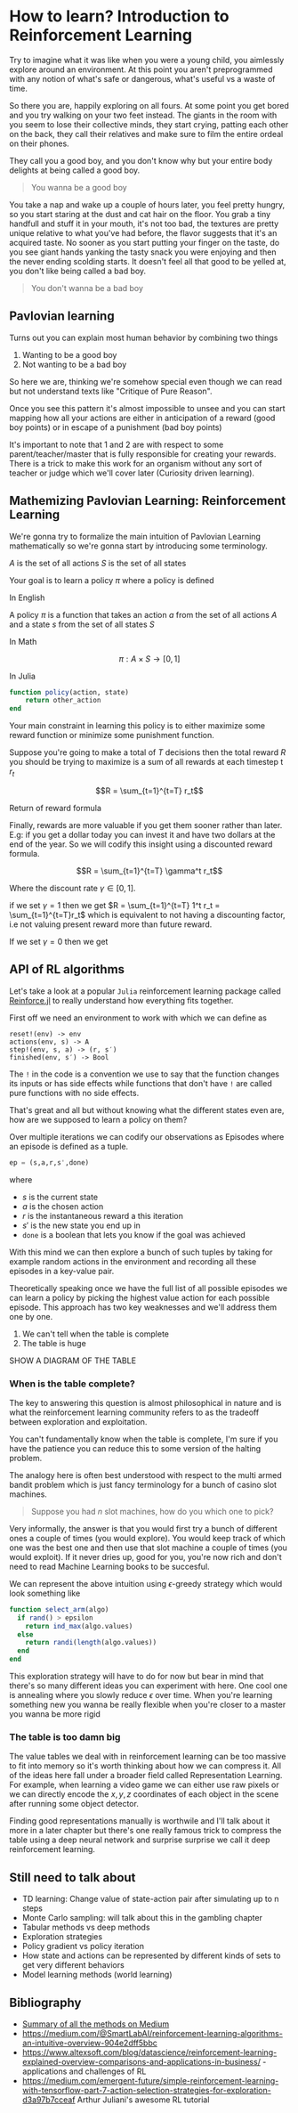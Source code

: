 # How to learn? Introduction to Reinforcement Learning

Try to imagine what it was like when you were a young child, you aimlessly explore around an environment. At this point you aren't preprogrammed with any notion of what's safe or dangerous, what's useful vs a waste of time.

So there you are, happily exploring on all fours. At some point you get bored and you try walking on your two feet instead. The giants in the room with you seem to lose their collective minds, they start crying, patting each other on the back, they call their relatives and make sure to film the entire ordeal on their phones. 

They call you a good boy, and you don't know why but your entire body delights at being called a good boy.

> You wanna be a good boy

You take a nap and wake up a couple of hours later, you feel pretty hungry, so you start staring at the dust and cat hair on the floor. You grab a tiny handfull and stuff it in your mouth, it's not too bad, the textures are pretty unique relative to what you've had before, the flavor suggests that it's an acquired taste. No sooner as you start putting your finger on the taste, do you see giant hands yanking the tasty snack you were enjoying and then the never ending scolding starts. It doesn't feel all that good to be yelled at, you don't like being called a bad boy.

> You don't wanna be a bad boy

## Pavlovian learning

Turns out you can explain most human behavior by combining two things
1. Wanting to be a good boy
2. Not wanting to be a bad boy


So here we are, thinking we're somehow special even though we can read but not understand texts like "Critique of Pure Reason".

Once you see this pattern it's almost impossible to unsee and you can start mapping how all your actions are either in anticipation of a reward (good boy points) or in escape of a punishment (bad boy points)

It's important to note that 1 and 2 are with respect to some parent/teacher/master that is fully responsible for creating your rewards. There is a trick to make this work for an organism without any sort of teacher or judge which we'll cover later (Curiosity driven learning).

## Mathemizing Pavlovian Learning: Reinforcement Learning

We're gonna try to formalize the main intuition of Pavlovian Learning mathematically so we're gonna start by introducing some terminology.

$A$ is the set of all actions
$S$ is the set of all states

Your goal is to learn a policy $\pi$ where a policy is defined

In English

A policy $\pi$ is a function that takes an action $a$ from the set of all actions $A$ and a state $s$ from the set of all states $S$

In Math

$$\pi : A \times S \rightarrow [0,1]$$

In Julia

```julia
function policy(action, state)
    return other_action
end
```

Your main constraint in learning this policy is to either maximize some reward function or minimize some punishment function.

Suppose you're going to make a total of $T$ decisions then the total reward $R$ you should be trying to maximize is a sum of all rewards at each timestep t $r_t$

$$R = \sum_{t=1}^{t=T} r_t$$

Return of reward formula

Finally, rewards are more valuable if you get them sooner rather than later. E.g: if you get a dollar today you can invest it and have two dollars at the end of the year. So we will codify this insight using a discounted reward formula. 


$$R = \sum_{t=1}^{t=T} \gamma^t r_t$$ 

Where the discount rate $\gamma \in [0,1]$. 

if we set $\gamma = 1$ then we get $R = \sum_{t=1}^{t=T} 1^t r_t = \sum_{t=1}^{t=T}r_t$ which is equivalent to not having a discounting factor, i.e not valuing present reward more than future reward.

If we set $\gamma = 0$ then we get 


## API of RL algorithms

Let's take a look at a popular ```Julia``` reinforcement learning package called [Reinforce.jl](https://github.com/JuliaML/Reinforce.jl) to really understand how everything fits together.

First off we need an environment to work with which we can define as

```
reset!(env) -> env
actions(env, s) -> A
step!(env, s, a) -> (r, s′)
finished(env, s′) -> Bool
```

The ```!``` in the code is a convention we use to say that the function changes its inputs or has side effects while functions that don't have ```!``` are called pure functions with no side effects.

That's great and all but without knowing what the different states even are, how are we supposed to learn a policy on them?

Over multiple iterations we can codify our observations as Episodes where an episode is defined as a tuple.

```julia
ep = (s,a,r,s',done)
```
where
* $s$ is the current state
* $a$ is the chosen action
* $r$ is the instantaneous reward a this iteration
* $s'$ is the new state you end up in
* ```done``` is a boolean that lets you know if the goal was achieved

With this mind we can then explore a bunch of such tuples by taking for example random actions in the environment and recording all these episodes in a key-value pair.

Theoretically speaking once we have the full list of all possible episodes we can learn a policy by picking the highest value action for each possible episode. This approach has two key weaknesses and we'll address them one by one.
1. We can't tell when the table is complete
2. The table is huge

SHOW A DIAGRAM OF THE TABLE

### When is the table complete?

The key to answering this question is almost philosophical in nature and is what the reinforcement learning community refers to as the tradeoff between exploration and exploitation.

You can't fundamentally know when the table is complete, I'm sure if you have the patience you can reduce this to some version of the halting problem.

The analogy here is often best understood with respect to the multi armed bandit problem which is just fancy terminology for a bunch of casino slot machines. 

> Suppose you had $n$ slot machines, how do you which one to pick?

Very informally, the answer is that you would first try a bunch of different ones a couple of times (you would explore). You would keep track of which one was the best one and then use that slot machine a couple of times (you would exploit). If it never dries up, good for you, you're now rich and don't need to read Machine Learning books to be succesful. 

We can represent the above intuition using $\epsilon$-greedy strategy which would look something like 

```julia
function select_arm(algo)
  if rand() > epsilon
    return ind_max(algo.values)
  else
    return randi(length(algo.values))
  end
end
```

This exploration strategy will have to do for now but bear in mind that there's so many different ideas you can experiment with here. One cool one is annealing where you slowly reduce $\epsilon$ over time. When you're learning something new you wanna be really flexible when you're closer to a master you wanna be more rigid


### The table is too damn big

The value tables we deal with in reinforcement learning can be too massive to fit into memory so it's worth thinking about how we can compress it. All of the ideas here fall under a broader field called Representation Learning. For example, when learning a video game we can either use raw pixels or we can directly encode the $x, y, z$ coordinates of each object in the scene after running some object detector.

Finding good representations manually is worthwile and I'll talk about it more in a later chapter but there's one really famous trick to compress the table using a deep neural network and surprise surprise we call it deep reinforcement learning.



## Still need to talk about
* TD learning: Change value of state-action pair after simulating up to n steps
* Monte Carlo sampling: will talk about this in the gambling chapter
* Tabular methods vs deep methods
* Exploration strategies
* Policy gradient vs policy iteration
* How state and actions can be represented by different kinds of sets to get very different behaviors
* Model learning methods (world learning)

## Bibliography
* [Summary of all the methods on Medium](https://medium.com/@jonathan_hui/rl-reinforcement-learning-algorithms-quick-overview-6bf69736694d)
* https://medium.com/@SmartLabAI/reinforcement-learning-algorithms-an-intuitive-overview-904e2dff5bbc
* https://www.altexsoft.com/blog/datascience/reinforcement-learning-explained-overview-comparisons-and-applications-in-business/ - applications and challenges of RL
* https://medium.com/emergent-future/simple-reinforcement-learning-with-tensorflow-part-7-action-selection-strategies-for-exploration-d3a97b7cceaf Arthur Juliani's awesome RL tutorial